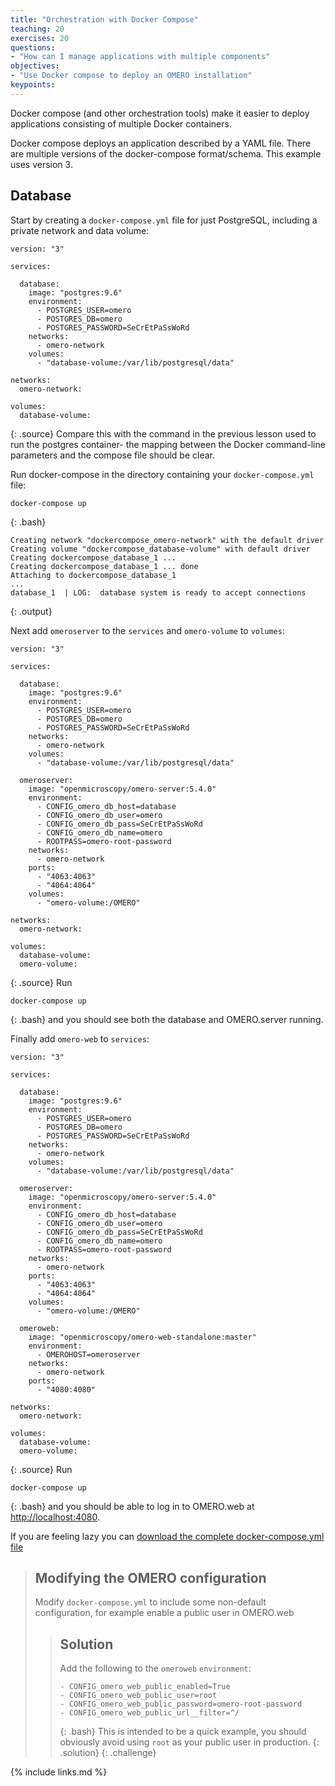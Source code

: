 ```yaml
---
title: "Orchestration with Docker Compose"
teaching: 20
exercises: 20
questions:
- "How can I manage applications with multiple components"
objectives:
- "Use Docker compose to deploy an OMERO installation"
keypoints:
---
```


Docker compose (and other orchestration tools) make it easier to deploy applications consisting of multiple Docker containers.

Docker compose deploys an application described by a YAML file. There are multiple versions of the docker-compose format/schema. This example uses version 3.


## Database

Start by creating a `docker-compose.yml` file for just PostgreSQL, including a private network and data volume:
~~~
version: "3"

services:

  database:
    image: "postgres:9.6"
    environment:
      - POSTGRES_USER=omero
      - POSTGRES_DB=omero
      - POSTGRES_PASSWORD=SeCrEtPaSsWoRd
    networks:
      - omero-network
    volumes:
      - "database-volume:/var/lib/postgresql/data"

networks:
  omero-network:

volumes:
  database-volume:
~~~
{: .source}
Compare this with the command in the previous lesson used to run the postgres container- the mapping between the Docker command-line parameters and the compose file should be clear.

Run docker-compose in the directory containing your `docker-compose.yml` file:
~~~
docker-compose up
~~~
{: .bash}
~~~
Creating network "dockercompose_omero-network" with the default driver
Creating volume "dockercompose_database-volume" with default driver
Creating dockercompose_database_1 ...
Creating dockercompose_database_1 ... done
Attaching to dockercompose_database_1
...
database_1  | LOG:  database system is ready to accept connections
~~~
{: .output}

Next add `omeroserver` to the `services` and `omero-volume` to `volumes`:
~~~
version: "3"

services:

  database:
    image: "postgres:9.6"
    environment:
      - POSTGRES_USER=omero
      - POSTGRES_DB=omero
      - POSTGRES_PASSWORD=SeCrEtPaSsWoRd
    networks:
      - omero-network
    volumes:
      - "database-volume:/var/lib/postgresql/data"

  omeroserver:
    image: "openmicroscopy/omero-server:5.4.0"
    environment:
      - CONFIG_omero_db_host=database
      - CONFIG_omero_db_user=omero
      - CONFIG_omero_db_pass=SeCrEtPaSsWoRd
      - CONFIG_omero_db_name=omero
      - ROOTPASS=omero-root-password
    networks:
      - omero-network
    ports:
      - "4063:4063"
      - "4064:4064"
    volumes:
      - "omero-volume:/OMERO"

networks:
  omero-network:

volumes:
  database-volume:
  omero-volume:
~~~
{: .source}
Run
~~~
docker-compose up
~~~
{: .bash}
and you should see both the database and OMERO.server running.

Finally add `omero-web` to `services`:
~~~
version: "3"

services:

  database:
    image: "postgres:9.6"
    environment:
      - POSTGRES_USER=omero
      - POSTGRES_DB=omero
      - POSTGRES_PASSWORD=SeCrEtPaSsWoRd
    networks:
      - omero-network
    volumes:
      - "database-volume:/var/lib/postgresql/data"

  omeroserver:
    image: "openmicroscopy/omero-server:5.4.0"
    environment:
      - CONFIG_omero_db_host=database
      - CONFIG_omero_db_user=omero
      - CONFIG_omero_db_pass=SeCrEtPaSsWoRd
      - CONFIG_omero_db_name=omero
      - ROOTPASS=omero-root-password
    networks:
      - omero-network
    ports:
      - "4063:4063"
      - "4064:4064"
    volumes:
      - "omero-volume:/OMERO"

  omeroweb:
    image: "openmicroscopy/omero-web-standalone:master"
    environment:
      - OMEROHOST=omeroserver
    networks:
      - omero-network
    ports:
      - "4080:4080"

networks:
  omero-network:

volumes:
  database-volume:
  omero-volume:
~~~
{: .source}
Run
~~~
docker-compose up
~~~
{: .bash}
and you should be able to log in to OMERO.web at [http://localhost:4080](http://localhost:4080).

If you are feeling lazy you can [download the complete docker-compose.yml file](../code/docker-compose/docker-compose.yml)

> ## Modifying the OMERO configuration
>
> Modify `docker-compose.yml` to include some non-default configuration, for example enable a public user in OMERO.web
>
> > ## Solution
> >
> > Add the following to the `omeroweb` `environment`:
> > ~~~
> > - CONFIG_omero_web_public_enabled=True
> > - CONFIG_omero_web_public_user=root
> > - CONFIG_omero_web_public_password=omero-root-password
> > - CONFIG_omero_web_public_url__filter=^/
> > ~~~
> > {: .bash}
> > This is intended to be a quick example, you should obviously avoid using `root` as your public user in production.
> {: .solution}
{: .challenge}

{% include links.md %}
